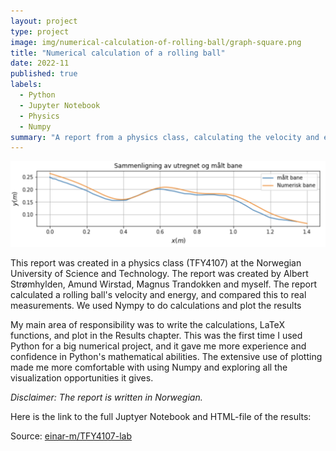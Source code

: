 ```yaml
---
layout: project
type: project
image: img/numerical-calculation-of-rolling-ball/graph-square.png
title: "Numerical calculation of a rolling ball"
date: 2022-11
published: true
labels:
  - Python
  - Jupyter Notebook
  - Physics
  - Numpy
summary: "A report from a physics class, calculating the velocity and energy of a rolling ball."
---
```


<img class="img-fluid" src="../img/numerical-calculation-of-rolling-ball/graph-full.png">

This report was created in a physics class (TFY4107) at the  Norwegian University of Science and Technology. The report was created by Albert Strømhylden, Amund Wirstad, Magnus Trandokken and myself. The report calculated a rolling ball's velocity and energy, and compared this to real measurements. We used Nympy to do calculations and plot the results

My main area of responsibility was to write the calculations, LaTeX functions, and plot in the Results chapter. This was the first time I used Python for a big numerical project, and it gave me more experience and confidence in Python's mathematical abilities. The extensive use of plotting made me more comfortable with using Numpy and exploring all the visualization opportunities it gives.

*Disclaimer: The report is written in Norwegian.*

Here is the link to the full Juptyer Notebook and HTML-file of the results:
 
Source: <a href="https://github.com/einar-m/TFY4107-lab">einar-m/TFY4107-lab</a>
